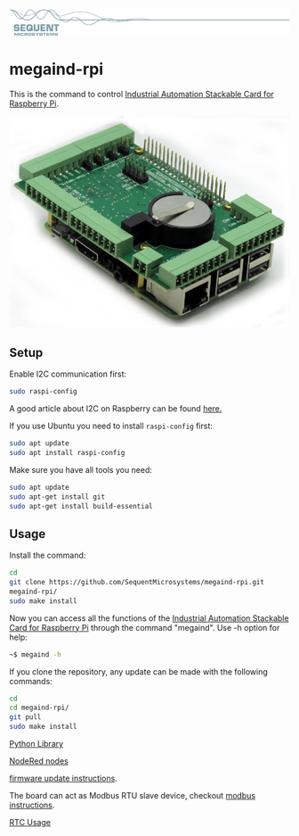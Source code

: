 [![megaind-rpi](res/sequent.jpg)](https://www.sequentmicrosystems.com)

# megaind-rpi

This is the command to control [Industrial Automation Stackable Card for Raspberry Pi](https://sequentmicrosystems.com/products/industrial-automation-for-raspberry-pi).

![MEGA-IND](res/IND.jpg)

## Setup

Enable I2C communication first:
```bash
sudo raspi-config
```
A good article about I2C on Raspberry can be found [here.](https://www.raspberrypi-spy.co.uk/2014/11/enabling-the-i2c-interface-on-the-raspberry-pi/) 

If you use Ubuntu you need to install ```raspi-config``` first:

```bash
sudo apt update
sudo apt install raspi-config
```

Make sure you have all tools you need:
```bash
sudo apt update
sudo apt-get install git
sudo apt-get install build-essential
```
## Usage

Install the command:
```bash
cd
git clone https://github.com/SequentMicrosystems/megaind-rpi.git
megaind-rpi/
sudo make install
```

Now you can access all the functions of the [Industrial Automation Stackable Card for Raspberry Pi](https://sequentmicrosystems.com/collections/all-io-cards/products/industrial-raspberry-pi) through the command "megaind". Use -h option for help:
```bash
~$ megaind -h
```

If you clone the repository, any update can be made with the following commands:

```bash
cd
cd megaind-rpi/  
git pull
sudo make install
```  
[Python Library](https://github.com/SequentMicrosystems/megaind-rpi/tree/master/python)

[NodeRed nodes](https://github.com/SequentMicrosystems/megaind-rpi/tree/master/node-red-contrib-sm-ind)

[firmware update instructions](https://github.com/SequentMicrosystems/megaind-rpi/tree/master/update).

The board can act as Modbus RTU slave device, checkout [modbus instructions](https://github.com/SequentMicrosystems/megaind-rpi/blob/master/MODBUS.md).

[RTC Usage](rtc/README.md)
